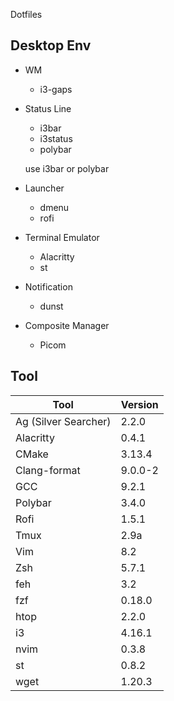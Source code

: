 Dotfiles

## Desktop Env

-   WM

    -   i3-gaps

-   Status Line

    -   i3bar
    -   i3status
    -   polybar

    use i3bar or polybar

-   Launcher

    -   dmenu
    -   rofi

-   Terminal Emulator

    -   Alacritty
    -   st

-   Notification

    -   dunst

-   Composite Manager

    -   Picom

## Tool

| Tool                 | Version |
| -------------------- | ------- |
| Ag (Silver Searcher) | 2.2.0   |
| Alacritty            | 0.4.1   |
| CMake                | 3.13.4  |
| Clang-format         | 9.0.0-2 |
| GCC                  | 9.2.1   |
| Polybar              | 3.4.0   |
| Rofi                 | 1.5.1   |
| Tmux                 | 2.9a    |
| Vim                  | 8.2     |
| Zsh                  | 5.7.1   |
| feh                  | 3.2     |
| fzf                  | 0.18.0  |
| htop                 | 2.2.0   |
| i3                   | 4.16.1  |
| nvim                 | 0.3.8   |
| st                   | 0.8.2   |
| wget                 | 1.20.3  |
